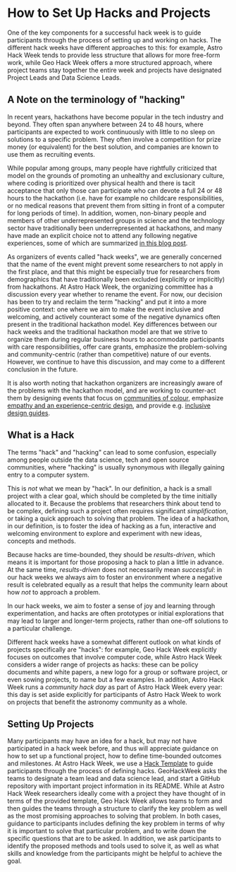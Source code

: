 # How to Set Up Hacks and Projects

One of the key components for a successful hack week is to guide participants through the 
process of setting up and working on hacks. The different hack weeks have different approaches 
to this: for example, Astro Hack Week tends to provide less structure that allows for more free-form 
work, while Geo Hack Week offers a more structured approach, where project teams stay together the 
entire week and projects have designated Project Leads and Data Science Leads.

## A Note on the terminology of "hacking"

In recent years, hackathons have become popular in the tech industry and beyond. They often span anywhere 
between 24 to 48 hours, where participants are expected to work continuously with little to no sleep on 
solutions to a specific problem. They often involve a competition for prize money (or equivalent) for the 
best solution, and companies are known to use them as recruiting events.

While popular among groups, many people have rightfully criticized that model on the grounds of promoting 
an unhealthy and exclusionary culture, where coding is prioritized over physical health and there is tacit 
acceptance that only those can participate who can devote a full 24 or 48 hours to the hackathon (i.e. have 
for example no childcare responsibilities, or no medical reasons that prevent them from sitting in front of a 
computer for long periods of time). In addition, women, non-binary people and members of other underrepresented 
groups in science and the technology sector have traditionally been underrepresented at hackathons, and many 
have made an explicit choice not to attend any following negative experiences, some of which are summarized 
[in this blog post](https://www.pilanites.com/no-more-hackathons/).

As organizers of events called "hack weeks", we are generally concerned that the name of the event might prevent 
some researchers to not apply in the first place, and that this might be especially true for researchers from 
demographics that have traditionally been excluded (explicitly or implicitly) from hackathons. At Astro Hack Week, 
the organizing committee has a discussion every year whether to rename the event. For now, our decision has 
been to try and reclaim the term "hacking" and put it into a more positive context: one where we aim to make 
the event inclusive and welcoming, and actively counteract some of the negative dynamics often present in 
the traditional hackathon model. Key differences between our hack weeks and the traditional hackathon model 
are that we strive to organize them during regular business hours to accommodate participants with care 
responsibilities, offer care grants, emphasize the problem-solving and community-centric (rather than competitive)
nature of our events. However, we continue to have this discussion, and may come to a different 
conclusion in the future.

It is also worth noting that hackathon organizers are increasingly aware of the problems with the hackathon 
model, and are working to counter-act them by designing events that focus on [communities of colour](https://makethebreastpumpnotsuck.com), emphasize [empathy and an experience-centric design](https://hackbrightacademy.com/blog/awesomely-inclusive-radically-transparent-hackathon/), and provide e.g. [inclusive design guides](https://handbook.floeproject.org/InclusiveMakingAndHacking.html). 

## What is a Hack

The terms "hack" and "hacking" can lead to some confusion, especially among people outside the data
science, tech and open source communities, where "hacking" is usually synonymous with illegally gaining
entry to a computer system.

This is *not* what we mean by "hack". In our definition, a hack is a small project with a clear goal,
which should be completed by the time initially allocated to it. Because the problems that researchers
think about tend to be complex, defining such a project often requires significant *simplification*, or
taking a quick approach to solving that problem. The idea of a hackathon, in our definition, is to foster
the idea of hacking as a fun, interactive and welcoming environment to explore and experiment with new
ideas, concepts and methods.

Because hacks are time-bounded, they should be *results-driven*, which means it is important for those
proposing a hack to plan a little in advance. At the same time, *results-driven* does not necessarily mean
*successful*: in our hack weeks we always aim to foster an environment where a negative result is celebrated
equally as a result that helps the community learn about how *not* to approach a problem.

In our hack weeks, we aim to foster a sense of joy and learning through experimentation, and hacks are often 
prototypes or initial explorations that may lead to larger and longer-term projects, rather than one-off 
solutions to a particular challenge.

Different hack weeks have a somewhat different outlook on what kinds of projects specifically are "hacks": for 
example, Geo Hack Week explicitly focuses on outcomes that involve computer code, while Astro Hack Week 
considers a wider range of projects as hacks: these can be policy documents and white papers, a new logo for 
a group or software project, or even sowing projects, to name but a few examples. In addition, Astro Hack Week 
runs a *community hack day* as part of Astro Hack Week every year: this day is set aside explicitly for 
participants of Astro Hack Week to work on projects that benefit the astronomy community as a whole.

## Setting Up Projects

Many participants may have an idea for a hack, but may not have participated in a hack week before, and thus 
will appreciate guidance on how to set up a functional project, how to define time-bounded outcomes and 
milestones. At Astro Hack Week, we use a [Hack Template]() to guide participants through the process of 
defining hacks. GeoHackWeek asks the teams to designate a team lead and data science lead, and start a 
GitHub repository with important project information in its README. While at Astro Hack Week researchers 
ideally come with a project they have thought of in terms of the provided template, Geo Hack Week allows 
teams to form and then guides the teams through a structure to clarify the key problem as well as the most 
promising approaches to solving that problem.
In both cases, guidance to participants includes defining the key problem in terms of why it is important to 
solve that particular problem, and to write down the specific questions that are to be asked. In addition, 
we ask participants to identify the proposed methods and tools used to solve it, as well as what skills and 
knowledge from the participants might be helpful to achieve the goal.

